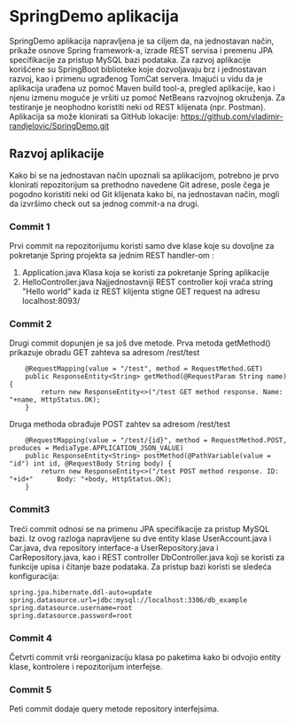 # SpringDemo aplikacija
SpringDemo aplikacija napravljena je sa ciljem da, na jednostavan način, prikaže osnove Spring framework-a, izrade REST servisa i premenu JPA specifikacije za pristup MySQL bazi podataka.  Za razvoj aplikacije korišćene su SpringBoot biblioteke koje dozvoljavaju brz i jednostavan razvoj, kao i primenu ugrađenog TomCat servera. Imajući u vidu da je aplikacija urađena uz pomoć Maven build tool-a, pregled aplikacije, kao i njenu izmenu moguće je vršiti uz pomoć NetBeans razvojnog okruženja. Za testiranje je neophodno koristiti neki od REST klijenata (npr. Postman).
Aplikacija sa može klonirati sa GitHub lokacije: https://github.com/vladimir-randjelovic/SpringDemo.git
## Razvoj aplikacije
Kako bi se na jednostavan način upoznali sa aplikacijom, potrebno je prvo klonirati repozitorijum sa prethodno navedene Git adrese, posle čega je pogodno koristiti neki od Git klijenata kako bi, na jednostavan način, mogli da izvršimo check out sa jednog commit-a na drugi.
### Commit 1
Prvi commit na repozitorijumu koristi samo dve klase koje su dovoljne za pokretanje Spring projekta sa jednim REST handler-om :
1.	Application.java
Klasa koja se koristi za pokretanje Spring aplikacije
2.	HelloController.java 
Najjednostavniji REST controller koji vraća string "Hello world" kada iz REST klijenta stigne GET request na adresu localhost:8093/
### Commit 2
Drugi commit dopunjen je sa još dve metode. Prva metoda getMethod() prikazuje obradu GET zahteva sa adresom /rest/test
```
    @RequestMapping(value = "/test", method = RequestMethod.GET)
    public ResponseEntity<String> getMethod(@RequestParam String name) {
        return new ResponseEntity<>("/test GET method response. Name: "+name, HttpStatus.OK);
    }
```
Druga methoda obrađuje POST zahtev sa adresom /rest/test
```
    @RequestMapping(value = "/test/{id}", method = RequestMethod.POST, produces = MediaType.APPLICATION_JSON_VALUE)
    public ResponseEntity<String> postMethod(@PathVariable(value = "id") int id, @RequestBody String body) {
        return new ResponseEntity<>("/test POST method response. ID: "+id+"      Body: "+body, HttpStatus.OK);
    }
```	
### Commit3
Treći commit odnosi se na primenu JPA specifikacije za pristup MySQL bazi. Iz ovog razloga napravljene su dve entity klase UserAccount.java i Car.java, dva repository interface-a UserRepository.java i CarRepository.java, kao i REST controller DbController.java koji se koristi za funkcije upisa i čitanje baze podataka.
Za pristup bazi koristi se sledeća konfiguracija:
```
spring.jpa.hibernate.ddl-auto=update
spring.datasource.url=jdbc:mysql://localhost:3306/db_example
spring.datasource.username=root
spring.datasource.password=root
```
### Commit 4
Četvrti commit vrši reorganizaciju klasa po paketima kako bi odvojio entity klase, kontrolere i repozitorijum interfejse.
### Commit 5
Peti commit dodaje query metode repository interfejsima.

